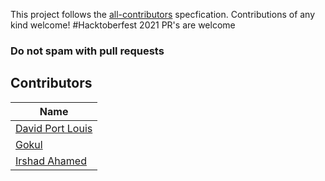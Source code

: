 This project follows the [all-contributors](https://github.com/all-contributors/all-contributors) specfication. Contributions of any kind welcome!
#Hacktoberfest 2021 PR's are welcome
### Do not spam with pull requests

## Contributors
| Name  |
|---|
| [David Port Louis](https://github.com/davidportlouis) |
| [Gokul](https://github.com/vinothgokul) |
| [Irshad Ahamed](https://github.com/Zinkuth/)
